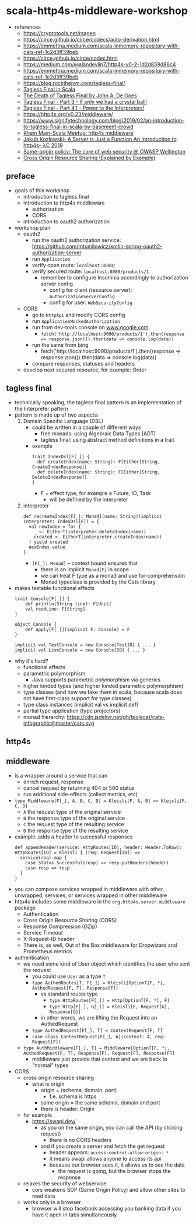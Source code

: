 # scala-http4s-middleware-workshop
* references
    * https://cryptotools.net/rsagen
    * https://circe.github.io/circe/codecs/auto-derivation.html
    * https://emmettna.medium.com/scala-inmemory-repository-with-cats-ref-1c2d3ff39beb
    * https://circe.github.io/circe/codec.html
    * https://medium.com/@alandevlin7/http4s-v0-2-1d2d859d86c4
    * https://emmettna.medium.com/scala-inmemory-repository-with-cats-ref-1c2d3ff39beb
    * https://blog.rockthejvm.com/tagless-final/
    * [Tagless Final in Scala](https://www.youtube.com/watch?v=m3Qh-MmWpbM)
    * [The Death of Tagless Final by John A. De Goes](https://www.youtube.com/watch?v=p98W4bUtbO)
    * [Tagless Final - Part 3 - If only we had a crystal ball!](https://www.youtube.com/watch?v=3Jmy3AyYZjc)
    * [Tagless Final - Part 4.1 - Power to the Interpreters!](https://www.youtube.com/watch?v=5NxrVZvur_o)
    * https://http4s.org/v0.23/middleware/
    * https://www.signifytechnology.com/blog/2019/02/an-introduction-to-tagless-final-in-scala-by-basement-crowd
    * [Rhein Main-Scala Meetup: http4s middleware](https://www.youtube.com/watch?v=Jw_MALH3VDc)
    * [Jakub Kozłowski- A Server is Just a Function An Introduction to http4s- λC 2019](https://www.youtube.com/watch?v=jwKzluH5jFg)
    * [Same-origin policy: The core of web security @ OWASP Wellington](https://www.youtube.com/watch?v=zul8TtVS-64)
    * [Cross Origin Resource Sharing (Explained by Example)](https://www.youtube.com/watch?v=Ka8vG5miErk)

## preface
* goals of this workshop
    * introduction to tagless final
    * introduction to http4s middleware
        * authorization
        * CORS
    * introduction to oauth2 authorization
* workshop plan
    * oauth2
        * run the oauth2 authorization service: https://github.com/mtumilowicz/kotlin-spring-oauth2-authorization-server
        * run `Application`
        * verify open route: `localhost:8080/`
        * verify secured route: `localhost:8080/products/1`
            * remember to configure Insomnia accordingly to authorization server config
                * config for client (resource server): `AuthorizationServerConfig`
                * config for user: `WebSecurityConfig`
    * CORS
        * go to `HttpApi` and modify CORS config
        * run `ApplicationMockedAuthorization`
        * run from dev-tools console on www.google.com
            * `fetch('http://localhost:9090/products/1').then(response => response.json()).then(data => console.log(data))`
        * run the same from bing
            * fetch('http://localhost:9090/products/1').then(response => response.json()).then(data => console.log(data))
        * compare responses, statuses and headers
    * develop next secured resource, for example: Order

## tagless final
* technically speaking, the tagless final pattern is an implementation of the Interpreter pattern
* pattern is made up of two aspects:
    1. Domain Specific Language (DSL)
        * could be written in a couple of different ways
            * free monads: using Algebraic Data Types (ADT)
            * tagless final: using abstract method definitions in a trait
        * example
            ```
            trait IndexDsl[F[_]] {
              def createIndex(name: String): F[Either[String, CreateIndexResponse]]
              def deleteIndex(name: String): F[Either[String, DeleteIndexResponse]]
            }
            ```
            * F = effect type, for example a Future, IO, Task
                * will be defined by the interpreter
    1. interpreter
        ```
        def recreateIndex[F[_]: Monad](name: String)(implicit interpreter: IndexDsl[F]) = {
          val newIndex = for {
            _ <- EitherT(interpreter.deleteIndex(name))
            created <- EitherT(interpreter.createIndex(name))
          } yield created
          newIndex.value
        }
        ```
        * `[F[_]: Monad]` – context bound ensures that
            * there is an implicit `Monad[F]` in scope
            * we can treat F type as a monad and use for-comprehension
            * Monad typeclass is provided by the Cats library
* makes testable functional effects
    ```
    trait Console[F[_]] {
        def println(String line): F[Unit]
        val readLine: F[String]
    }

    object Console {
        def apply[F[_]](implicit F: Console) = F
    }

    implicit val TestConsole = new Console[TestIO] { ... }
    implicit val LiveConsole = new Console[IO] { ... }
    ```
* why it's hard?
    * functional effects
    * parametric polymorphism
        * Java supports parametric polymorphism via generics
    * higher kinded types (and higher kinded parametric polymorphism)
    * type classes (and how we fake them in scala, because scala does not have first-class support for type classes)
    * type class instances (implicit val vs implicit def)
    * partial type application (type projectors)
    * monad hierarchy: https://cdn.jsdelivr.net/gh/tpolecat/cats-infographic@master/cats.svg

## http4s
## middleware
* is a wrapper around a service that can
    * enrich request, response
    * cancel request by returning 404 or 500 status
    * run additional side-effects (collect metrics, etc)
* `type Middleware[F[_], A, B, C, D] = Kleisli[F, A, B] => Kleisli[F, C, D]`
    * `A` the request type of the original service
    * `B` the response type of the original service
    * `C` the request type of the resulting service
    * `D` the response type of the resulting service
* example: adds a header to successful responses
    ```
    def appendHeader(service: HttpRoutes[IO], header: Header.ToRaw): HttpRoutes[IO] = Kleisli { (req: Request[IO]) =>
      service(req).map {
        case Status.Successful(resp) => resp.putHeaders(header)
        case resp => resp
      }
    }
    ```
* you can compose services wrapped in middleware with other, unwrapped, services, or services wrapped in other middleware
* http4s includes some middleware in the `org.http4s.server.middleware` package
    * Authentication
    * Cross Origin Resource Sharing (CORS)
    * Response Compression (GZip)
    * Service Timeout
    * X-Request-ID header
    * There is, as well, Out of the Box middleware for Dropwizard and Prometheus metrics
* authentication
    * we need some kind of User object which identifies the user who sent the request
        * you could use `User` as a type `T`
        * `type AuthedRoutes[T, F[_]] = Kleisli[OptionT[F, *], AuthedRequest[F, T], Response[F]]`
            * vs standard routes type
                * `type HttpRoutes[F[_]] = Http[OptionT[F, *], F]`
                * `type Http[F[_], G[_]] = Kleisli[F, Request[G], Response[G]]`
            * in other words, we are lifting the Request into an AuthedRequest
        * `type AuthedRequest[F[_], T] = ContextRequest[F, T]`
        * `case class ContextRequest[F[_], A](context: A, req: Request[F])`
    * `type AuthMiddleware[F[_], T] = Middleware[OptionT[F, *], AuthedRequest[F, T], Response[F], Request[F], Response[F]]`
        * middleware just provide that context and we are back to "normal" types
* CORS
    * cross origin resource sharing
        * what is origin
            * origin = (schema, domain, port)
                * f.e. schema is https
            * same origin = the same schema, domain and port
            * there is header: Origin
    * for example
        * https://swapi.dev/
            * as you on the same origin, you can call the API (by clicking request)
                * there is no CORS headers
            * and if you create a server and fetch the get request
                * header appears: `access-control-allow-origin: *`
                * it means swapi allows anyone to access its api
                * because our browser sees it, it allows us to see the data
                    * the request is going, but the browser stops the response
    * relaxes the security of webservice
        * cors weakens SOP (Same Origin Policy) and allow other sites to read data
    * works only in a browser
        * browser will stop facebook accessing you banking data if you have it open in
        tabs simultaneously